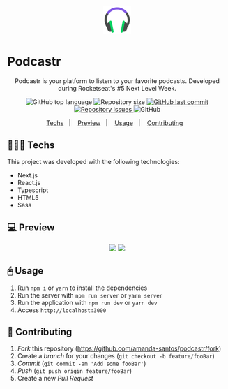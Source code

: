 <h1 align="center">
    <img src="public/favicon.png" />
    <h1>Podcastr</h1>
</h1>
<p align="center">
	Podcastr is your platform to listen to your favorite podcasts. Developed during Rocketseat's #5 Next Level Week.
</p>
<p align="center">
  <img alt="GitHub top language" src="https://img.shields.io/github/languages/top/amanda-santos/podcastr">
  
  <img alt="Repository size" src="https://img.shields.io/github/repo-size/amanda-santos/podcastr">
  
  <a href="https://github.com/amanda-santos/podcastr/commits/master">
    <img alt="GitHub last commit" src="https://img.shields.io/github/last-commit/amanda-santos/podcastr">
  </a>
  
  <a href="https://github.com/amanda-santos/podcastr/issues">
    <img alt="Repository issues" src="https://img.shields.io/github/issues/amanda-santos/podcastr">
  </a>
  
  <img alt="GitHub" src="https://img.shields.io/github/license/amanda-santos/podcastr">
</p>
<p align="center">
  <a href="#-techs">Techs</a>&nbsp;&nbsp;&nbsp;|&nbsp;&nbsp;&nbsp;
  <a href="#-techs">Preview</a>&nbsp;&nbsp;&nbsp;|&nbsp;&nbsp;&nbsp;
  <a href="#-usage">Usage</a>&nbsp;&nbsp;&nbsp;|&nbsp;&nbsp;&nbsp;
  <a href="#-contributing">Contributing</a>&nbsp;&nbsp;&nbsp;
</p>

## 👩🏻‍💻 Techs

This project was developed with the following technologies:

- Next.js
- React.js
- Typescript
- HTML5
- Sass

## 💻 Preview

<p align="center">
  <img src="demo/podcastr1.gif" />
  <img src="demo/podcastr2.gif" />
</p>

## 🖱 Usage

1. Run `npm i` or `yarn` to install the dependencies
2. Run the server with `npm run server` or `yarn server`
3. Run the application with `npm run dev` or `yarn dev`
4. Access `http://localhost:3000`

## 🤔 Contributing

1. _Fork_ this repository (<https://github.com/amanda-santos/podcastr/fork>)
2. Create a _branch_ for your changes (`git checkout -b feature/fooBar`)
3. _Commit_ (`git commit -am 'Add some fooBar'`)
4. _Push_ (`git push origin feature/fooBar`)
5. Create a new _Pull Request_
